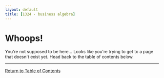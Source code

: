 ```yaml
---
layout: default
title: [1324 - business algebra]
---
```


Whoops!
===

You're not supposed to be here...  Looks like you're trying to get to a page that doesn't exist yet.  Head back to the table of contents below.

---

[Return to Table of Contents](00-index.html)